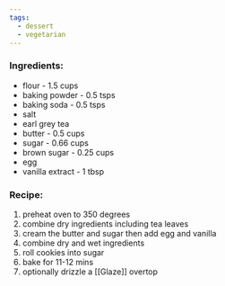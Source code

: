 ```yaml
---
tags:
  - dessert
  - vegetarian
---
```

### Ingredients:
- flour - 1.5 cups
- baking powder - 0.5 tsps
- baking soda - 0.5 tsps
- salt
- earl grey tea
- butter - 0.5 cups
- sugar - 0.66 cups
- brown sugar - 0.25 cups
- egg
- vanilla extract - 1 tbsp

### Recipe:
1. preheat oven to 350 degrees
2. combine dry ingredients including tea leaves
3. cream the butter and sugar then add egg and vanilla
4. combine dry and wet ingredients
5. roll cookies into sugar
6. bake for 11-12 mins
7. optionally drizzle a [[Glaze]] overtop